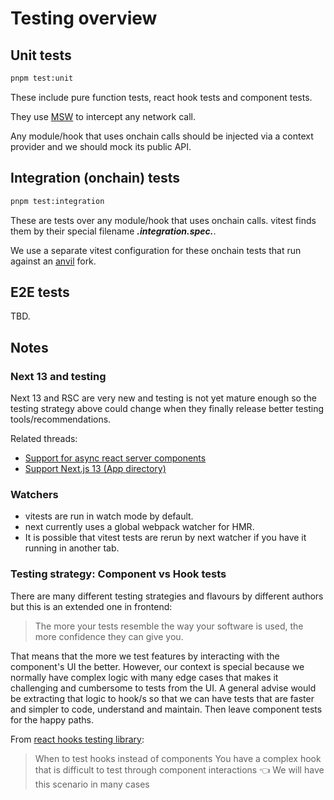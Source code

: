 # Testing overview

## Unit tests

```bash
pnpm test:unit
```

These include pure function tests, react hook tests and component tests.

They use [MSW](https://mswjs.io/) to intercept any network call.

Any module/hook that uses onchain calls should be injected via a context provider and we should mock
its public API.

## Integration (onchain) tests

```bash
pnpm test:integration
```

These are tests over any module/hook that uses onchain calls. vitest finds them by their special
filename **_.integration.spec._**.

We use a separate vitest configuration for these onchain tests that run against an
[anvil](https://book.getfoundry.sh/anvil/) fork.

## E2E tests

TBD.

## Notes

### Next 13 and testing

Next 13 and RSC are very new and testing is not yet mature enough so the testing strategy above
could change when they finally release better testing tools/recommendations.

Related threads:

- [Support for async react server components](https://github.com/testing-library/react-testing-library/issues/1209)
- [Support Next.js 13 (App directory)](https://github.com/mswjs/msw/issues/1644)

### Watchers

- vitests are run in watch mode by default.
- next currently uses a global webpack watcher for HMR.
- It is possible that vitest tests are rerun by next watcher if you have it running in another tab.

### Testing strategy: Component vs Hook tests

There are many different testing strategies and flavours by different authors but this is an
extended one in frontend:

> The more your tests resemble the way your software is used, the more confidence they can give you.

That means that the more we test features by interacting with the component's UI the better.
However, our context is special because we normally have complex logic with many edge cases that
makes it challenging and cumbersome to tests from the UI. A general advise would be extracting that
logic to hook/s so that we can have tests that are faster and simpler to code, understand and
maintain. Then leave component tests for the happy paths.

From [react hooks testing library](https://react-hooks-testing-library.com/#the-solution):

> When to test hooks instead of components You have a complex hook that is difficult to test through
> component interactions 👈 We will have this scenario in many cases

